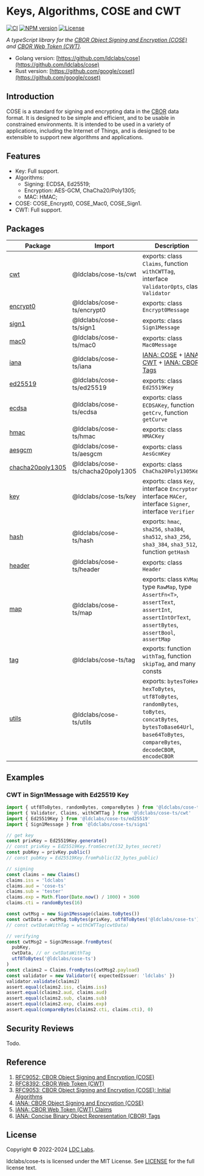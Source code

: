 # Keys, Algorithms, COSE and CWT

[![CI](https://github.com/ldclabs/cose-ts/actions/workflows/ci.yml/badge.svg)](https://github.com/ldclabs/cose-ts/actions/workflows/ci.yml)
[![NPM version](http://img.shields.io/npm/v/@ldclabs/cose-ts.svg)](https://www.npmjs.com/package/@ldclabs/cose-ts)
[![License](http://img.shields.io/badge/license-mit-blue.svg?style=flat-square)](https://raw.githubusercontent.com/ldclabs/cose-ts/main/LICENSE)

*A typeScript library for the [CBOR Object Signing and Encryption (COSE)][cose-spec] and [CBOR Web Token (CWT)][cwt-spec].*

+ Golang version: [https://github.com/ldclabs/cose](https://github.com/ldclabs/cose)
+ Rust version: [https://github.com/google/coset](https://github.com/google/coset)

## Introduction

COSE is a standard for signing and encrypting data in the [CBOR][cbor] data format. It is designed to be simple and efficient, and to be usable in constrained environments. It is intended to be used in a variety of applications, including the Internet of Things, and is designed to be extensible to support new algorithms and applications.

## Features

- Key: Full support.
- Algorithms:
  - Signing: ECDSA, Ed25519;
  - Encryption: AES-GCM, ChaCha20/Poly1305;
  - MAC: HMAC;
- COSE: COSE_Encrypt0, COSE_Mac0, COSE_Sign1.
- CWT: Full support.

## Packages

| Package                                                                                  | Import                            | Description                                                                                                                                                                                                                                                                                |
| ---------------------------------------------------------------------------------------- | --------------------------------- | ------------------------------------------------------------------------------------------------------------------------------------------------------------------------------------------------------------------------------------------------------------------------------------------ |
| [cwt](https://github.com/ldclabs/cose-ts/blob/main/src/cwt.ts)                           | @ldclabs/cose-ts/cwt              | exports: class `Claims`, function `withCWTTag`, interface `ValidatorOpts`, class `Validator`                                                                                                                                                                                               |
| [encrypt0](https://github.com/ldclabs/cose-ts/blob/main/src/encrypt0.ts)                 | @ldclabs/cose-ts/encrypt0         | exports: class `Encrypt0Message`                                                                                                                                                                                                                                                           |
| [sign1](https://github.com/ldclabs/cose-ts/blob/main/src/sign1.ts)                       | @ldclabs/cose-ts/sign1            | exports: class `Sign1Message`                                                                                                                                                                                                                                                              |
| [mac0](https://github.com/ldclabs/cose-ts/blob/main/src/mac0.ts)                         | @ldclabs/cose-ts/mac0             | exports: class `Mac0Message`                                                                                                                                                                                                                                                               |
| [iana](https://github.com/ldclabs/cose-ts/blob/main/src/iana.ts)                         | @ldclabs/cose-ts/iana             | [IANA: COSE][iana-cose] + [IANA: CWT][iana-cwt] + [IANA: CBOR Tags][iana-cbor-tags]                                                                                                                                                                                                        |
| [ed25519](https://github.com/ldclabs/cose-ts/blob/main/src/ed25519.ts)                   | @ldclabs/cose-ts/ed25519          | exports: class `Ed25519Key`                                                                                                                                                                                                                                                                |
| [ecdsa](https://github.com/ldclabs/cose-ts/blob/main/src/ecdsa.ts)                       | @ldclabs/cose-ts/ecdsa            | exports: class `ECDSAKey`, function `getCrv`, function `getCurve`                                                                                                                                                                                                                          |
| [hmac](https://github.com/ldclabs/cose-ts/blob/main/src/hmac.ts)                         | @ldclabs/cose-ts/hmac             | exports: class `HMACKey`                                                                                                                                                                                                                                                                   |
| [aesgcm](https://github.com/ldclabs/cose-ts/blob/main/src/aesgcm.ts)                     | @ldclabs/cose-ts/aesgcm           | exports: class `AesGcmKey`                                                                                                                                                                                                                                                                 |  |
| [chacha20poly1305](https://github.com/ldclabs/cose-ts/blob/main/src/chacha20poly1305.ts) | @ldclabs/cose-ts/chacha20poly1305 | exports: class `ChaCha20Poly1305Key`                                                                                                                                                                                                                                                       |
| [key](https://github.com/ldclabs/cose-ts/blob/main/src/key.ts)                           | @ldclabs/cose-ts/key              | exports: class `Key`, interface `Encryptor`, interface `MACer`, interface `Signer`, interface `Verifier`                                                                                                                                                                                   |
| [hash](https://github.com/ldclabs/cose-ts/blob/main/src/hash.ts)                         | @ldclabs/cose-ts/hash             | exports: `hmac`, `sha256`, `sha384`, `sha512`, `sha3_256`, `sha3_384`, `sha3_512`, function `getHash`                                                                                                                                                                                      |
| [header](https://github.com/ldclabs/cose-ts/blob/main/src/header.ts)                     | @ldclabs/cose-ts/header           | exports: class `Header`                                                                                                                                                                                                                                                                    |
| [map](https://github.com/ldclabs/cose-ts/blob/main/src/map.ts)                           | @ldclabs/cose-ts/map              | exports: class `KVMap`, type `RawMap`, type `AssertFn<T>`, `assertText`, `assertInt`, `assertIntOrText`, `assertBytes`, `assertBool`, `assertMap`                                                                                                                                          |
| [tag](https://github.com/ldclabs/cose-ts/blob/main/src/tag.ts)                           | @ldclabs/cose-ts/tag              | exports: function `withTag`, function `skipTag`, and many consts                                                                                                                                                                                                                           |
| [utils](https://github.com/ldclabs/cose-ts/blob/main/src/utils.ts)                       | @ldclabs/cose-ts/utils            | exports: `bytesToHex`, `hexToBytes`,                                                                                                               `utf8ToBytes`, `randomBytes`, `toBytes`, `concatBytes`, `bytesToBase64Url`, `base64ToBytes`, `compareBytes`, `decodeCBOR`, `encodeCBOR` |

## Examples

### CWT in Sign1Message with Ed25519 Key

```typescript
import { utf8ToBytes, randomBytes, compareBytes } from '@ldclabs/cose-ts/utils'
import { Validator, Claims, withCWTTag } from '@ldclabs/cose-ts/cwt'
import { Ed25519Key } from '@ldclabs/cose-ts/ed25519'
import { Sign1Message } from '@ldclabs/cose-ts/sign1'

// get key
const privKey = Ed25519Key.generate()
// const privKey = Ed25519Key.fromSecret(32_bytes_secret)
const pubKey = privKey.public()
// const pubKey = Ed25519Key.fromPublic(32_bytes_public)

// signing
const claims = new Claims()
claims.iss = 'ldclabs'
claims.aud = 'cose-ts'
claims.sub = 'tester'
claims.exp = Math.floor(Date.now() / 1000) + 3600
claims.cti = randomBytes(16)

const cwtMsg = new Sign1Message(claims.toBytes())
const cwtData = cwtMsg.toBytes(privKey, utf8ToBytes('@ldclabs/cose-ts'))
// const cwtDataWithTag = withCWTTag(cwtData)

// verifying
const cwtMsg2 = Sign1Message.fromBytes(
  pubKey,
  cwtData, // or cwtDataWithTag
  utf8ToBytes('@ldclabs/cose-ts')
)
const claims2 = Claims.fromBytes(cwtMsg2.payload)
const validator = new Validator({ expectedIssuer: 'ldclabs' })
validator.validate(claims2)
assert.equal(claims2.iss, claims.iss)
assert.equal(claims2.aud, claims.aud)
assert.equal(claims2.sub, claims.sub)
assert.equal(claims2.exp, claims.exp)
assert.equal(compareBytes(claims2.cti, claims.cti), 0)
```

## Security Reviews

Todo.

## Reference

1. [RFC9052: CBOR Object Signing and Encryption (COSE)][cose-spec]
2. [RFC8392: CBOR Web Token (CWT)][cwt-spec]
3. [RFC9053: CBOR Object Signing and Encryption (COSE): Initial Algorithms][algorithms-spec]
4. [IANA: CBOR Object Signing and Encryption (COSE)][iana-cose]
5. [IANA: CBOR Web Token (CWT) Claims][iana-cwt]
6. [IANA: Concise Binary Object Representation (CBOR) Tags][iana-cbor-tags]


[cbor]: https://datatracker.ietf.org/doc/html/rfc8949
[cose-spec]: https://datatracker.ietf.org/doc/html/rfc9052
[cwt-spec]: https://datatracker.ietf.org/doc/html/rfc8392
[algorithms-spec]: https://datatracker.ietf.org/doc/html/rfc9053
[iana-cose]: https://www.iana.org/assignments/cose/cose.xhtml
[iana-cwt]: https://www.iana.org/assignments/cwt/cwt.xhtml
[iana-cbor-tags]: https://www.iana.org/assignments/cbor-tags/cbor-tags.xhtml

## License
Copyright © 2022-2024 [LDC Labs](https://github.com/ldclabs).

ldclabs/cose-ts is licensed under the MIT License. See [LICENSE](LICENSE) for the full license text.
